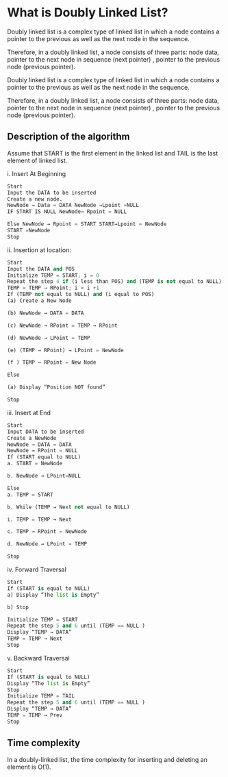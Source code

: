 # What is Doubly Linked List?

Doubly linked list is a complex type of linked list in which a node contains a pointer to the previous as well as the next node in the sequence.

Therefore, in a doubly linked list, a node consists of three parts: node data, pointer to the next node in sequence (next pointer) , pointer to the previous node (previous pointer).

Doubly linked list is a complex type of linked list in which a node contains a pointer to the previous as well as the next node in the sequence.

Therefore, in a doubly linked list, a node consists of three parts: node data, pointer to the next node in sequence (next pointer) , pointer to the previous node (previous pointer).

## Description of the algorithm

Assume that START is the first element in the linked list and TAIL is the last element of linked list.

i. Insert At Beginning

```python
Start
Input the DATA to be inserted
Create a new node.
NewNode → Data = DATA NewNode →Lpoint =NULL
IF START IS NULL NewNode→ Rpoint = NULL

Else NewNode → Rpoint = START START→Lpoint = NewNode
START =NewNode
Stop
```

ii. Insertion at location:

```python
Start
Input the DATA and POS
Initialize TEMP = START; i = 0
Repeat the step 4 if (i less than POS) and (TEMP is not equal to NULL)
TEMP = TEMP → RPoint; i = i +1
If (TEMP not equal to NULL) and (i equal to POS)
(a) Create a New Node

(b) NewNode → DATA = DATA

(c) NewNode → RPoint = TEMP → RPoint

(d) NewNode → LPoint = TEMP

(e) (TEMP → RPoint) → LPoint = NewNode

(f ) TEMP → RPoint = New Node

Else

(a) Display “Position NOT found”

Stop
```

iii. Insert at End

```python
Start
Input DATA to be inserted
Create a NewNode
NewNode → DATA = DATA
NewNode → RPoint = NULL
If (START equal to NULL)
a. START = NewNode

b. NewNode → LPoint=NULL

Else
a. TEMP = START

b. While (TEMP → Next not equal to NULL)

i. TEMP = TEMP → Next

c. TEMP → RPoint = NewNode

d. NewNode → LPoint = TEMP

Stop
```

iv. Forward Traversal

```python
Start
If (START is equal to NULL)
a) Display “The list is Empty”

b) Stop

Initialize TEMP = START
Repeat the step 5 and 6 until (TEMP == NULL )
Display “TEMP → DATA”
TEMP = TEMP → Next
Stop
```

v. Backward Traversal

```python
Start
If (START is equal to NULL)
Display “The list is Empty”
Stop
Initialize TEMP = TAIL
Repeat the step 5 and 6 until (TEMP == NULL )
Display “TEMP → DATA”
TEMP = TEMP → Prev
Stop
```

## Time complexity

In a doubly-linked list, the time complexity for inserting and deleting an element is O(1).
